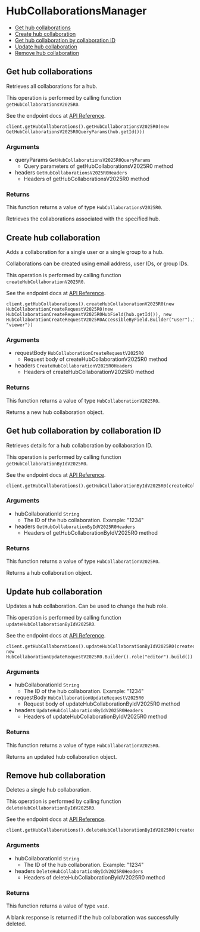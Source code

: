 # HubCollaborationsManager


- [Get hub collaborations](#get-hub-collaborations)
- [Create hub collaboration](#create-hub-collaboration)
- [Get hub collaboration by collaboration ID](#get-hub-collaboration-by-collaboration-id)
- [Update hub collaboration](#update-hub-collaboration)
- [Remove hub collaboration](#remove-hub-collaboration)

## Get hub collaborations

Retrieves all collaborations for a hub.

This operation is performed by calling function `getHubCollaborationsV2025R0`.

See the endpoint docs at
[API Reference](https://developer.box.com/reference/v2025.0/get-hub-collaborations/).

<!-- sample get_hub_collaborations_v2025.0 -->
```
client.getHubCollaborations().getHubCollaborationsV2025R0(new GetHubCollaborationsV2025R0QueryParams(hub.getId()))
```

### Arguments

- queryParams `GetHubCollaborationsV2025R0QueryParams`
  - Query parameters of getHubCollaborationsV2025R0 method
- headers `GetHubCollaborationsV2025R0Headers`
  - Headers of getHubCollaborationsV2025R0 method


### Returns

This function returns a value of type `HubCollaborationsV2025R0`.

Retrieves the collaborations associated with the specified hub.


## Create hub collaboration

Adds a collaboration for a single user or a single group to a hub.

Collaborations can be created using email address, user IDs, or group IDs.

This operation is performed by calling function `createHubCollaborationV2025R0`.

See the endpoint docs at
[API Reference](https://developer.box.com/reference/v2025.0/post-hub-collaborations/).

<!-- sample post_hub_collaborations_v2025.0 -->
```
client.getHubCollaborations().createHubCollaborationV2025R0(new HubCollaborationCreateRequestV2025R0(new HubCollaborationCreateRequestV2025R0HubField(hub.getId()), new HubCollaborationCreateRequestV2025R0AccessibleByField.Builder("user").id(user.getId()).build(), "viewer"))
```

### Arguments

- requestBody `HubCollaborationCreateRequestV2025R0`
  - Request body of createHubCollaborationV2025R0 method
- headers `CreateHubCollaborationV2025R0Headers`
  - Headers of createHubCollaborationV2025R0 method


### Returns

This function returns a value of type `HubCollaborationV2025R0`.

Returns a new hub collaboration object.


## Get hub collaboration by collaboration ID

Retrieves details for a hub collaboration by collaboration ID.

This operation is performed by calling function `getHubCollaborationByIdV2025R0`.

See the endpoint docs at
[API Reference](https://developer.box.com/reference/v2025.0/get-hub-collaborations-id/).

<!-- sample get_hub_collaborations_id_v2025.0 -->
```
client.getHubCollaborations().getHubCollaborationByIdV2025R0(createdCollaboration.getId())
```

### Arguments

- hubCollaborationId `String`
  - The ID of the hub collaboration. Example: "1234"
- headers `GetHubCollaborationByIdV2025R0Headers`
  - Headers of getHubCollaborationByIdV2025R0 method


### Returns

This function returns a value of type `HubCollaborationV2025R0`.

Returns a hub collaboration object.


## Update hub collaboration

Updates a hub collaboration.
Can be used to change the hub role.

This operation is performed by calling function `updateHubCollaborationByIdV2025R0`.

See the endpoint docs at
[API Reference](https://developer.box.com/reference/v2025.0/put-hub-collaborations-id/).

<!-- sample put_hub_collaborations_id_v2025.0 -->
```
client.getHubCollaborations().updateHubCollaborationByIdV2025R0(createdCollaboration.getId(), new HubCollaborationUpdateRequestV2025R0.Builder().role("editor").build())
```

### Arguments

- hubCollaborationId `String`
  - The ID of the hub collaboration. Example: "1234"
- requestBody `HubCollaborationUpdateRequestV2025R0`
  - Request body of updateHubCollaborationByIdV2025R0 method
- headers `UpdateHubCollaborationByIdV2025R0Headers`
  - Headers of updateHubCollaborationByIdV2025R0 method


### Returns

This function returns a value of type `HubCollaborationV2025R0`.

Returns an updated hub collaboration object.


## Remove hub collaboration

Deletes a single hub collaboration.

This operation is performed by calling function `deleteHubCollaborationByIdV2025R0`.

See the endpoint docs at
[API Reference](https://developer.box.com/reference/v2025.0/delete-hub-collaborations-id/).

<!-- sample delete_hub_collaborations_id_v2025.0 -->
```
client.getHubCollaborations().deleteHubCollaborationByIdV2025R0(createdCollaboration.getId())
```

### Arguments

- hubCollaborationId `String`
  - The ID of the hub collaboration. Example: "1234"
- headers `DeleteHubCollaborationByIdV2025R0Headers`
  - Headers of deleteHubCollaborationByIdV2025R0 method


### Returns

This function returns a value of type `void`.

A blank response is returned if the hub collaboration was
successfully deleted.



